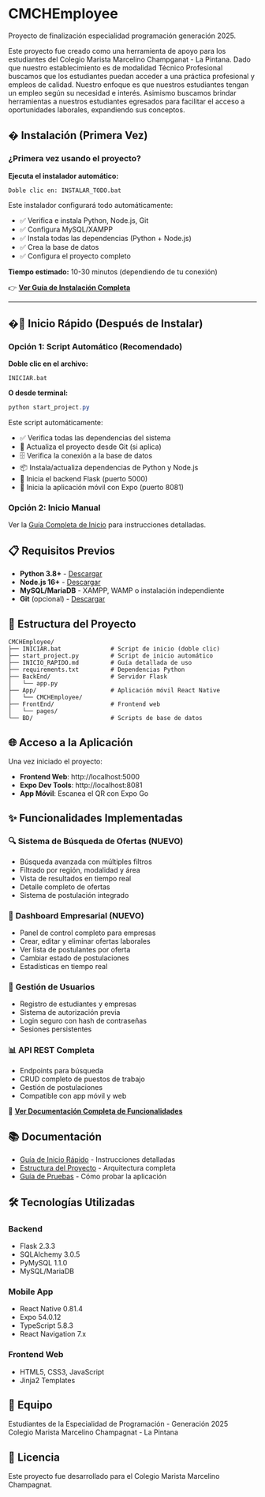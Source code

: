 # CMCHEmployee
Proyecto de finalización especialidad programación generación 2025.

Este proyecto fue creado como una herramienta de apoyo para los estudiantes del Colegio Marista Marcelino Champganat - La Pintana. Dado que nuestro establecimiento es de modalidad Técnico Profesional buscamos que los estudiantes puedan acceder a una práctica profesional y empleos de calidad. Nuestro enfoque es que nuestros estudiantes tengan un empleo según su necesidad e interés. Asimismo buscamos brindar herramientas a nuestros estudiantes egresados para facilitar el acceso a oportunidades laborales, expandiendo sus conceptos.

## � Instalación (Primera Vez)

### ¿Primera vez usando el proyecto?

**Ejecuta el instalador automático:**

```
Doble clic en: INSTALAR_TODO.bat
```

Este instalador configurará todo automáticamente:
- ✅ Verifica e instala Python, Node.js, Git
- ✅ Configura MySQL/XAMPP
- ✅ Instala todas las dependencias (Python + Node.js)
- ✅ Crea la base de datos
- ✅ Configura el proyecto completo

**Tiempo estimado:** 10-30 minutos (dependiendo de tu conexión)

👉 **[Ver Guía de Instalación Completa](GUIA_INSTALACION.md)**

---

## �🚀 Inicio Rápido (Después de Instalar)

### Opción 1: Script Automático (Recomendado)

**Doble clic en el archivo:**
```
INICIAR.bat
```

**O desde terminal:**
```powershell
python start_project.py
```

Este script automáticamente:
- ✅ Verifica todas las dependencias del sistema
- 🔄 Actualiza el proyecto desde Git (si aplica)
- 🗄️ Verifica la conexión a la base de datos
- 📦 Instala/actualiza dependencias de Python y Node.js
- 🚀 Inicia el backend Flask (puerto 5000)
- 📱 Inicia la aplicación móvil con Expo (puerto 8081)

### Opción 2: Inicio Manual

Ver la [Guía Completa de Inicio](INICIO_RAPIDO.md) para instrucciones detalladas.

## 📋 Requisitos Previos

- **Python 3.8+** - [Descargar](https://www.python.org/downloads/)
- **Node.js 16+** - [Descargar](https://nodejs.org/)
- **MySQL/MariaDB** - XAMPP, WAMP o instalación independiente
- **Git** (opcional) - [Descargar](https://git-scm.com/)

## 📱 Estructura del Proyecto

```
CMCHEmployee/
├── INICIAR.bat              # Script de inicio (doble clic)
├── start_project.py         # Script de inicio automático
├── INICIO_RAPIDO.md         # Guía detallada de uso
├── requirements.txt         # Dependencias Python
├── BackEnd/                 # Servidor Flask
│   └── app.py
├── App/                     # Aplicación móvil React Native
│   └── CMCHEmployee/
├── FrontEnd/                # Frontend web
│   └── pages/
└── BD/                      # Scripts de base de datos
```

## 🌐 Acceso a la Aplicación

Una vez iniciado el proyecto:

- **Frontend Web**: http://localhost:5000
- **Expo Dev Tools**: http://localhost:8081
- **App Móvil**: Escanea el QR con Expo Go

## ✨ Funcionalidades Implementadas

### 🔍 **Sistema de Búsqueda de Ofertas** (NUEVO)
- Búsqueda avanzada con múltiples filtros
- Filtrado por región, modalidad y área
- Vista de resultados en tiempo real
- Detalle completo de ofertas
- Sistema de postulación integrado

### 🏢 **Dashboard Empresarial** (NUEVO)
- Panel de control completo para empresas
- Crear, editar y eliminar ofertas laborales
- Ver lista de postulantes por oferta
- Cambiar estado de postulaciones
- Estadísticas en tiempo real

### 👤 **Gestión de Usuarios**
- Registro de estudiantes y empresas
- Sistema de autorización previa
- Login seguro con hash de contraseñas
- Sesiones persistentes

### 📊 **API REST Completa**
- Endpoints para búsqueda
- CRUD completo de puestos de trabajo
- Gestión de postulaciones
- Compatible con app móvil y web

📖 **[Ver Documentación Completa de Funcionalidades](IMPLEMENTACION_BUSQUEDA_CRUD.md)**

## 📚 Documentación

- [Guía de Inicio Rápido](INICIO_RAPIDO.md) - Instrucciones detalladas
- [Estructura del Proyecto](PROYECTO_ESTRUCTURA.md) - Arquitectura completa
- [Guía de Pruebas](GUIA_PRUEBAS.md) - Cómo probar la aplicación

## 🛠️ Tecnologías Utilizadas

### Backend
- Flask 2.3.3
- SQLAlchemy 3.0.5
- PyMySQL 1.1.0
- MySQL/MariaDB

### Mobile App
- React Native 0.81.4
- Expo 54.0.12
- TypeScript 5.8.3
- React Navigation 7.x

### Frontend Web
- HTML5, CSS3, JavaScript
- Jinja2 Templates

## 👥 Equipo

Estudiantes de la Especialidad de Programación - Generación 2025  
Colegio Marista Marcelino Champagnat - La Pintana

## 📄 Licencia

Este proyecto fue desarrollado para el Colegio Marista Marcelino Champagnat.




